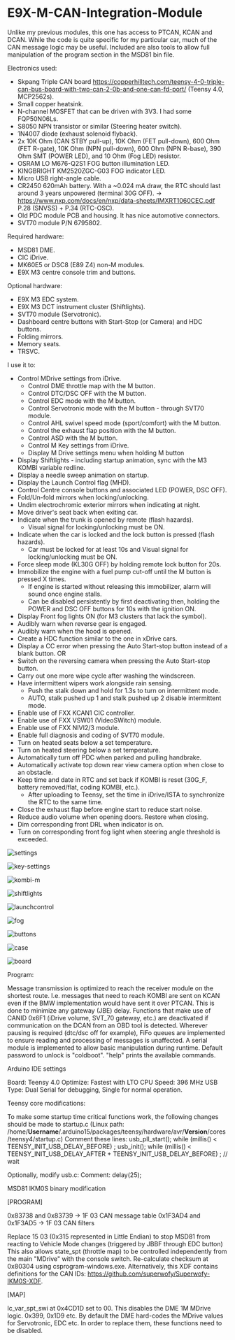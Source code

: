 # E9X-M-CAN-Integration-Module
 
Unlike my previous modules, this one has access to PTCAN, KCAN and DCAN. While the code is quite specific for my particular car, much of the CAN message logic may be useful.
Included are also tools to allow full manipulation of the program section in the MSD81 bin file.


Electronics used:
 
* Skpang Triple CAN board https://copperhilltech.com/teensy-4-0-triple-can-bus-board-with-two-can-2-0b-and-one-can-fd-port/ (Teensy 4.0, MCP2562s).
* Small copper heatsink.
* N-channel MOSFET that can be driven with 3V3. I had some FQP50N06Ls.
* S8050 NPN transistor or similar (Steering heater switch).
* 1N4007 diode (exhaust solenoid flyback).
* 2x 10K Ohm (CAN STBY pull-up), 10K Ohm (FET pull-down), 600 Ohm (FET R-gate), 10K Ohm (NPN pull-down), 600 Ohm (NPN R-base), 390 Ohm SMT (POWER LED), and 10 Ohm (Fog LED) resistor.
* OSRAM LO M676-Q2S1 FOG button illumination LED.
* KINGBRIGHT KM2520ZGC-G03 FOG indicator LED.
* Micro USB right-angle cable.
* CR2450 620mAh battery. With a ~0.024 mA draw, the RTC should last around 3 years unpowered (terminal 30G OFF).
	-> https://www.nxp.com/docs/en/nxp/data-sheets/IMXRT1060CEC.pdf P.28 (SNVSS) + P.34 (RTC-OSC).
* Old PDC module PCB and housing. It has nice automotive connectors.
* SVT70 module P/N 6795802.


Required hardware:
* MSD81 DME.
* CIC iDrive.
* MK60E5 or DSC8 (E89 Z4) non-M modules.
* E9X M3 centre console trim and buttons.


Optional hardware:
* E9X M3 EDC system.
* E9X M3 DCT instrument cluster (Shiftlights).
* SVT70 module (Servotronic).
* Dashboard centre buttons with Start-Stop (or Camera) and HDC buttons.
* Folding mirrors.
* Memory seats.
* TRSVC.



I use it to:

* Control MDrive settings from iDrive.
	* Control DME throttle map with the M button.
	* Control DTC/DSC OFF with the M button.
	* Control EDC mode with the M button.
	* Control Servotronic mode with the M button - through SVT70 module.
	* Control AHL swivel speed mode (sport/comfort) with the M button.
	* Control the exhaust flap position with the M button.
	* Control ASD with the M button.
	* Control M Key settings from iDrive.
	* Display M Drive settings menu when holding M button
* Display Shiftlights - including startup animation, sync with the M3 KOMBI variable redline.
* Display a needle sweep animation on startup.
* Display the Launch Control flag (MHD).
* Control Centre console buttons and associated LED (POWER, DSC OFF).
* Fold/Un-fold mirrors when locking/unlocking.
* Undim electrochromic exterior mirrors when indicating at night.
* Move driver's seat back when exiting car.
* Indicate when the trunk is opened by remote (flash hazards).
	* Visual signal for locking/unlocking must be ON.
* Indicate when the car is locked and the lock button is pressed (flash hazards).
	* Car must be locked for at least 10s and Visual signal for locking/unlocking must be ON.
* Force sleep mode (KL30G OFF) by holding remote lock button for 20s.
* Immobilize the engine with a fuel pump cut-off until the M button is pressed X times.
	* If engine is started without releasing this immobilizer, alarm will sound once engine stalls.
	* Can be disabled persistently by first deactivating then, holding the POWER and DSC OFF buttons for 10s with the ignition ON.
* Display Front fog lights ON (for M3 clusters that lack the symbol).
* Audibly warn when reverse gear is engaged.
* Audibly warn when the hood is opened.
* Create a HDC function similar to the one in xDrive cars.
* Display a CC error when pressing the Auto Start-stop button instead of a blank button.
  OR
* Switch on the reversing camera when pressing the Auto Start-stop button.
* Carry out one more wipe cycle after washing the windscreen.
* Have intermittent wipers work alongside rain sensing.
	* Push the stalk down and hold for 1.3s to turn on intermittent mode.
	* AUTO, stalk pushed up 1 and stalk pushed up 2 disable intermittent mode.
* Enable use of FXX KCAN1 CIC controller.
* Enable use of FXX VSW01 (VideoSWitch) module.
* Enable use of FXX NIVI2/3 module.
* Enable full diagnosis and coding of SVT70 module.
* Turn on heated seats below a set temperature.
* Turn on heated steering below a set temperature.
* Automatically turn off PDC when parked and pulling handbrake.
* Automatically activate top down rear view camera option when close to an obstacle.
* Keep time and date in RTC and set back if KOMBI is reset (30G_F, battery removed/flat, coding KOMBI, etc.).
	* After uploading to Teensy, set the time in iDrive/ISTA to synchronize the RTC to the same time.
* Close the exhaust flap before engine start to reduce start noise.
* Reduce audio volume when opening doors. Restore when closing.
* Dim corresponding front DRL when indicator is on.
* Turn on corresponding front fog light when steering angle threshold is exceeded.


![settings](img/idrive-settings.jpg "idrive-settings")

![key-settings](img/m-key-settings.jpg "key-settings")

![kombi-m](img/kombi-m.jpg "kombi-m")

![shiftlights](img/shiftlight.jpg "shiftlights")

![launchcontrol](img/launch-control/kombi.jpg "launchcontrol")

![fog](img/Fog/indicatoron.jpg "fog")

![buttons](img/hdc-msa-buttons.jpg "buttons")

![case](img/case.jpg "case")

![board](img/board/board-anotated.jpg "board")




Program:

Message transmission is optimized to reach the receiver module on the shortest route. I.e. messages that need to reach KOMBI are sent on KCAN even if the BMW implementation would have sent it over PTCAN. This is done to minimize any gateway (JBE) delay.
Functions that make use of CANID 0x6F1 (iDrive volume, SVT_70 gateway, etc.) are deactivated if communication on the DCAN from an OBD tool is detected.
Wherever pausing is required (dtc/dsc off for example), FiFo queues are implemented to ensure reading and processing of messages is unaffected.
A serial module is implemented to allow basic manipulation during runtime. Default password to unlock is "coldboot". "help" prints the available commands.


Arduino IDE settings

Board: Teensy 4.0
Optimize: Fastest with LTO
CPU Speed: 396 MHz
USB Type: Dual Serial for debugging, Single for normal operation.


Teensy core modifications:

To make some startup time critical functions work, the following changes should be made to startup.c
(Linux path: /home/**Username**/.arduino15/packages/teensy/hardware/avr/**Version**/cores/teensy4/startup.c)
Comment these lines:
	usb_pll_start();
	while (millis() < TEENSY_INIT_USB_DELAY_BEFORE) ;
	usb_init();
	while (millis() < TEENSY_INIT_USB_DELAY_AFTER + TEENSY_INIT_USB_DELAY_BEFORE) ; // wait

Optionally, modify usb.c:
Comment:
	delay(25);



MSD81 IKM0S binary modification

[PROGRAM]

0x83738   and  0x83739  -> 1F 03      CAN message table
0x1F3AD4  and  0x1F3AD5 -> 1F 03      CAN filters

Replace 15 03 (0x315 represented in Little Endian) to stop MSD81 from reacting to Vehicle Mode changes (triggered by JBBF through EDC button)
This also allows state_spt (throttle map) to be controlled independently from the main "MDrive" with the console switch.
Re-calculate checksum at 0x80304 using csprogram-windows.exe. Alternatively, this XDF contains definitions for the CAN IDs: https://github.com/superwofy/Superwofy-IKM0S-XDF.




[MAP]

lc_var_spt_swi at 0x4CD1D set to 00. This disables the DME 1M MDrive logic. 0x399, 0x1D9 etc.
By default the DME hard-codes the MDrive values for Servotronic, EDC etc. In order to replace them, these functions need to be disabled.